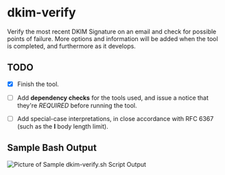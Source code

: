 # dkim-verify
Verify the most recent DKIM Signature on an email and check for possible points of failure. More options and information will be added when the tool is completed, and furthermore as it develops.

## TODO
+ [X] Finish the tool.
+ [ ] Add **dependency checks** for the tools used, and issue a notice that they're _REQUIRED_ before running the tool.
+ [ ] Add special-case interpretations, in close accordance with RFC 6367 (such as the **l** body length limit).


## Sample Bash Output
![Picture of Sample dkim-verify.sh Script Output](https://raw.githubusercontent.com/ZacharyPuhl/email-security-toolkit/docs/images/dkim_working.png)
